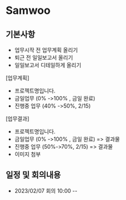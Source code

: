 # Samwoo
## 기본사항
- 업무시작 전 업무계획 올리기
- 퇴근 전 일일보고서 올리기
- 일일보고서 디테일하게 올리기

[업무계획]
- 프로젝트명입니다. 
- 금일업무 (0% ->100% , 금일 완료)
- 진행중 업무  (40% ->50%, 2/15)

[업무결과]
- 프로젝트명입니다. 
- 금일업무 (0% ->100% , 금일 완료)  => 결과물
- 진행중 업무 (50%->70%, 2/15) => 결과물
- 이미지 첨부

## 일정 및 회의내용
- 2023/02/07 회의 10:00
-- 
